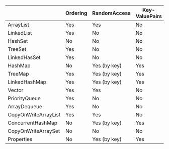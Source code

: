 |  |  Ordering  |  RandomAccess |  Key-ValuePairs | AllowsDuplicates  |  AllowsNullValues |  ThreadSafe |   BlockingOperations|
|---|---|---|---|---|---|---|---|
|  ArrayList |  Yes |  Yes | No  |  Yes | Yes   |  No |  No  | 
|  LinkedList | Yes  | No  | No  |  Yes | Yes  |  No |  No | 
|  HashSet |  No |  No |  No |  No |  Yes |  No |  No  | 
| TreeSet  | Yes  | No  |  No |  No |  No |   No | No | 
|  LinkedHasSet |  Yes |  No |  No |  No |  Yes | No  |No  | 
| HashMap  | No  |  Yes (by key)|  Yes |  No (by key)|  Yes | No  |   No | 
|  TreeMap |  Yes | Yes (by key)  |  Yes |  No (by key) |  No |  No | No  | 
|  LinkedHashMap |  Yes |Yes (by key)    | Yes  |  No (by key) | Yes  |  No |   No |
| Vector  | Yes  |  Yes | No  | Yes  |Yes   | Yes  |  Yes  | 
|PriorityQueue   | 	Yes  | No  | No  | Yes  |  No | No  |  No  | 
| ArrayDequeue  | 	Yes  | No  |  No | Yes  |  No |  No |  No  | 
| CopyOnWriteArrayList  |  Yes |  Yes | No  |  Yes | Yes  | Yes  | No  |  
| ConcurrentHashMap  | No  |Yes (by key)  |  Yes |  No (by key) | Yes |Yes |No | 
|  CopyOnWriteArraySet | No  | No  |  No | No  |  Yes |  Yes |   No | 
|  Properties | No  |Yes (by key) |Yes  |  No (by key) |  No  | Yes  | Yes   | 